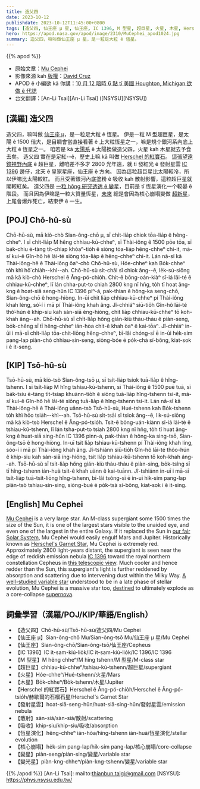 ```yaml
---
title: 造父四
date: 2023-10-12
publishdate: 2023-10-12T11:45:00+0800
tags: [造父四, 仙王座 μ 星, 仙王座, IC 1396, M 型星, 超巨星, 火星, 木星, Herschel 的紅寶石, 發射星雲, 散射, 吸收, 變星, 變光星, 恆星演化, 核心崩塌]
hero: https://apod.nasa.gov/apod/image/2310/MuCephei_apod1024.jpg
summary: 造父四，嘛叫做仙王座 μ 星，是一粒足大粒 ê 恆星。
---
```


{{% apod %}}

- 原始文章：[Mu Cephei](https://apod.nasa.gov/apod/ap231012.html)
- 影像來源 kah [版權][copyright]：[David Cruz](https://www.instagram.com/astro.midnight/)
- APOD ê 小編欲 kā 你講：[10 月 12 暗時 6 點 tī 美國 Houghton, Michigan 欲做 ê 代誌](https://www.facebook.com/events/3492928810970281)
- 台文翻譯：[An-Li Tsai][An-Li Tsai] ([NSYSU][NSYSU])

## [漢羅] 造父四
造父四，嘛叫做 [仙王座 μ][Mu Cephei]，是一粒足大粒 ê 恆星。
伊是一粒 M 型超巨星，是太陽 ê 1500 倍大，是目睭會當直接看著 ê 上大粒恆星之一，嘛是規个銀河系內底上大粒 ê 恆星之一。
咱若是 kā [太陽系][our fair Solar System] ê 太陽換做造父四，火星 kah 木星就去予食去矣。
造父四 實在是足紅--ê，歷史上嘛 kā 叫做 [Herschel 的紅寶石][Herschel's Garnet Star]。
[這張望遠鏡視野內底][this telescopic view] ê 超巨星，離咱差不多才 2800 光年遠，就 tī 發紅光 ê 發射星雲 [IC 1396][IC 1396] 邊仔，北天 ê 皇家星座，仙王座 ê 方向。
因為這粒超巨星比太陽較冷，所以伊嘛比太陽較紅。
而且受著銀河內底塗粉 ê 吸收 kah 散射影響，這粒超巨星就閣較紅矣。
造父四是 [一粒 hŏng 研究透透 ê 變星][A well-studied variable star]，目前是 tī 恆星演化一个較晏 ê 階段。
而且因為伊嘛是一粒大質量恆星，[未來][destined] 總是會因為核心崩塌變做 [超新星][supernova]，上尾會爆炸死亡，結束伊 ê 一生。

## [POJ] Chō-hū-sù
Chō-hū-sù, mā kiò-chò Sian-ông-chō μ, sī chi̍t-lia̍p chiok tōa-lia̍p ê hêng-chheⁿ.
I sī chi̍t-lia̍p M hêng chhiau-kū-chheⁿ, sī Thài-iông ê 1500 pōe tōa, sī ba̍k-chiu ē-tàng ti̍t-chiap khòaⁿ-tio̍h ê siōng tōa-lia̍p hêng-chheⁿ chi-it, mā-sī kui-ê Gîn-hô hē lāi-té siōng tōa-lia̍p ê hêng-chheⁿ chi-it.
Lán nā-sī kā Thài-iông-hē ê Thài-iông ōaⁿ-chò Chō-hū-sù, Hóe-chheⁿ kah Bo̍k-chheⁿ to̍h khì hō͘ chia̍h--khì--ah.
Chō-hū-sù si̍t-chāi sī chiok âng--ê, le̍k-sú-siōng mā kā kiò-chò Herschel ê Âng-pó-chio̍h.
Chit-ê bōng-oán-kiàⁿ sī-iá lāi-té ê chhiau-kū-chheⁿ, lī lán chha-put-to chiah 2800 kng nî hn̄g, to̍h tī hoat âng-kng ê hoat-siā seng-hûn IC 1396 piⁿ-á, pak-thian ê hông-ka seng-chō, Sian-ông-chō ê hong-hiòng.
In-ūi chit lia̍p chhiau-kū-chheⁿ pí Thài-iông khah léng, só͘-í i mā pí Thài-iông khah âng.
Jî-chhiáⁿ siū-tio̍h Gîn-hô lāi-té thô͘-hún ê khip-siu kah sàn-siā éng-hióng, chit lia̍p chhiau-kū-chheⁿ tō koh-khah âng--ah.
Chō-hū-sù sī chi̍t-lia̍p hőng gián-kiù thàu-thàu ê piàn-seng, bo̍k-chêng sī tī hêng-chheⁿ ián-hòa chi̍t-ê khah òaⁿ ê kai-tōaⁿ.
Jî-chhiáⁿ in-ūi i mā-sī chi̍t-lia̍p tōa-chit-liōng hêng-chheⁿ, bī-lâi chóng-sī ē in-ūi he̍k-sim pang-lap piàn-chò chhiau-sin-seng, siōng-bóe ē po̍k-chà sí-bông, kiat-sok i ê it-seng.

## [KIP] Tsō-hū-sù
Tsō-hū-sù, mā kiò-tsò Sian-ông-tsō μ, sī tsi̍t-lia̍p tsiok tuā-lia̍p ê hîng-tshenn.
I sī tsi̍t-lia̍p M hîng tshiau-kū-tshenn, sī Thài-iông ê 1500 puē tuā, sī ba̍k-tsiu ē-tàng ti̍t-tsiap khuànn-tio̍h ê siōng tuā-lia̍p hîng-tshenn tsi-it, mā-sī kui-ê Gîn-hô hē lāi-té siōng tuā-lia̍p ê hîng-tshenn tsi-it.
Lán nā-sī kā Thài-iông-hē ê Thài-iông uānn-tsò Tsō-hū-sù, Hué-tshenn kah Bo̍k-tshenn to̍h khì hōo tsia̍h--khì--ah.
Tsō-hū-sù si̍t-tsāi sī tsiok âng--ê, li̍k-sú-siōng mā kā kiò-tsò Herschel ê Âng-pó-tsio̍h.
Tsit-ê bōng-uán-kiànn sī-iá lāi-té ê tshiau-kū-tshenn, lī lán tsha-put-to tsiah 2800 kng nî hn̄g, to̍h tī huat âng-kng ê huat-siā sing-hûn IC 1396 pinn-á, pak-thian ê hông-ka sing-tsō, Sian-ông-tsō ê hong-hiòng.
In-uī tsit lia̍p tshiau-kū-tshenn pí Thài-iông khah líng, sóo-í i mā pí Thài-iông khah âng.
Jî-tshiánn siū-tio̍h Gîn-hô lāi-té thôo-hún ê khip-siu kah sàn-siā íng-hióng, tsit lia̍p tshiau-kū-tshenn tō koh-khah âng--ah.
Tsō-hū-sù sī tsi̍t-lia̍p hőng gián-kiù thàu-thàu ê piàn-sing, bo̍k-tsîng sī tī hîng-tshenn ián-huà tsi̍t-ê khah uànn ê kai-tuānn.
Jî-tshiánn in-uī i mā-sī tsi̍t-lia̍p tuā-tsit-liōng hîng-tshenn, bī-lâi tsóng-sī ē in-uī hi̍k-sim pang-lap piàn-tsò tshiau-sin-sing, siōng-bué ē po̍k-tsà sí-bông, kiat-sok i ê it-sing.

## [English] Mu Cephei
[Mu Cephei][Mu Cephei] is a very large star.
An M-class supergiant some 1500 times the size of the Sun, it is one of the largest stars visible to the unaided eye, and even one of the largest in the entire Galaxy.
If it replaced the Sun in [our fair Solar System][our fair Solar System], Mu Cephei would easily engulf Mars and Jupiter.
Historically known as [Herschel's Garnet Star][Herschel's Garnet Star], Mu Cephei is extremely red.
Approximately 2800 light-years distant, the supergiant is seen near the edge of reddish emission nebula [IC 1396][IC 1396] toward the royal northern constellation Cepheus in [this telescopic view][this telescopic view].
Much cooler and hence redder than the Sun, this supergiant's light is further reddened by absorption and scattering due to intervening dust within the Milky Way.
[A well-studied variable star][A well-studied variable star] understood to be in a late phase of stellar evolution, Mu Cephei is a massive star too, [destined][destined] to ultimately explode as a core-collapse [supernova][supernova].

## 詞彙學習（漢羅/POJ/KIP/華語/English）
- 【造父四】Chō-hū-sù/Tsō-hū-sù/造父四/Mu Cephei
- 【仙王座 μ】Sian-ông-chō Mu/Sian-ông-tsō Mu/仙王座 μ 星/Mu Cephei
- 【仙王座】Sian-ông-chō/Sian-ông-tsō/仙王座/Cepheus
- 【IC 1396】IC it-sam-kiú-lio̍k/IC it-sam-kiú-lio̍k/IC 1396/IC 1396
- 【M 型星】M hêng chheⁿ/M hîng tshenn/M 型星/M-class star
- 【超巨星】chhiau-kū-chheⁿ/tshiau-kū-tshenn/超巨星/supergiant
- 【火星】Hóe-chheⁿ/Hué-tshenn/火星/Mars
- 【木星】Bo̍k-chheⁿ/Bo̍k-tshenn/木星/Jupiter
- 【Herschel 的紅寶石】Herschel ê Âng-pó-chio̍h/Herschel ê Âng-pó-tsio̍h/赫歇爾的石榴石星/Herschel's Garnet Star
- 【發射星雲】hoat-siā-seng-hûn/huat-siā-sing-hûn/發射星雲/emission nebula
- 【散射】sàn-siā/sàn-siā/散射/scattering
- 【吸收】khip-siu/khip-siu/吸收/absorption
- 【恆星演化】hêng-chheⁿ ián-hòa/hîng-tshenn ián-huà/恆星演化/stellar evolution
- 【核心崩塌】he̍k-sim pang-lap/hi̍k-sim pang-lap/核心崩塌/core-collapse
- 【變星】piàn-seng/piàn-sing/變星/variable star
- 【變光星】piàn-kng-chheⁿ/piàn-kng-tshenn/變星/variable star

{{% /apod %}}
[An-Li Tsai]: mailto:thianbun.taigi@gmail.com
[NSYSU]: https://phys.nsysu.edu.tw/

[copyright]: https://apod.nasa.gov/apod/fap/lib/about_apod.html#srapply
[License]: https://creativecommons.org/licenses/by/2.0/

[Mu Cephei]:https://en.wikipedia.org/wiki/Mu_Cephei
[our fair Solar System]:https://science.nasa.gov/solar-system/
[Herschel's Garnet Star]:http://stars.astro.illinois.edu/sow/garnet.html
[IC 1396]:https://apod.nasa.gov/apod/ap120805.html
[this telescopic view]:https://www.instagram.com/p/CyN-h9SoIeO/
[A well-studied variable star]:https://www.aavso.org/vsots_mucep
[destined]:https://arxiv.org/abs/1410.8721
[supernova]:https://apod.nasa.gov/apod/ap231011.html
